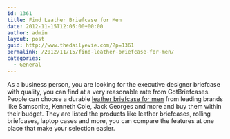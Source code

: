 ```yaml
---
id: 1361
title: Find Leather Briefcase for Men
date: 2012-11-15T12:05:00+00:00
author: admin
layout: post
guid: http://www.thedailyevie.com/?p=1361
permalink: /2012/11/15/find-leather-briefcase-for-men/
categories:
  - General
---
```

As a business person, you are looking for the executive designer briefcase with quality, you can find at a very reasonable rate from GotBriefcases. People can choose a durable [leather briefcase for men](http://www.gotbriefcases.com/briefcases/mens-briefcases/) from leading brands like Samsonite, Kenneth Cole, Jack Georges and more and buy them within their budget. They are listed the products like leather briefcases, rolling briefcases, laptop cases and more, you can compare the features at one place that make your selection easier.